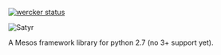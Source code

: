 [![wercker status](https://app.wercker.com/status/25bca971a146a73c1e96e35ec13f26d5/m "wercker status")](https://app.wercker.com/project/bykey/25bca971a146a73c1e96e35ec13f26d5)

![Satyr](http://uploads3.wikiart.org/images/jacob-jordaens/bust-of-satyr-1621.jpg!Blog.jpg)

A Mesos framework library for python 2.7 (no 3+ support yet).
